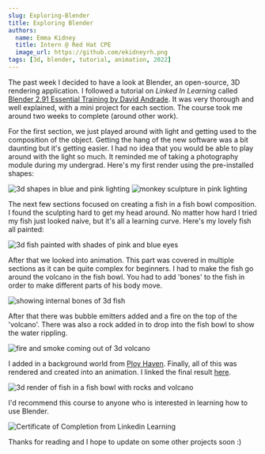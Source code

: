 ```yaml
---
slug: Exploring-Blender
title: Exploring Blender
authors:
  name: Emma Kidney
  title: Intern @ Red Hat CPE
  image_url: https://github.com/ekidneyrh.png
tags: [3d, blender, tutorial, animation, 2022]
---
```


The past week I decided to have a look at Blender, an open-source, 3D rendering application. I followed a tutorial on *Linked In Learning* called [Blender 2.91 Essential Training by David Andrade](https://www.linkedin.com/learning/blender-2-91-essential-training/). It was very thorough and well explained, with a mini project for each section. The course took me around two weeks to complete (around other work). 

<!--truncate-->

For the first section, we just played around with light and getting used to the composition of the object. Getting the hang of the new software was a bit daunting but it's getting easier. I had no idea that you would be able to play around with the light so much. It reminded me of taking a photography module during my undergrad. Here's my first render using the pre-installed shapes:

![3d shapes in blue and pink lighting](/img/myfirstimage.png)
![monkey sculpture in pink lighting](/img/monkey.png)

The next few sections focused on creating a fish in a fish bowl composition. I found the sculpting hard to get my head around. No matter how hard I tried my fish just looked naive, but it's all a learning curve. Here's my lovely fish all painted: 

![3d fish painted with shades of pink and blue eyes](/img/fishpainted.png)

After that we looked into animation. This part was covered in multiple sections as it can be quite complex for beginners. I had to make the fish go around the volcano in the fish bowl. You had to add 'bones' to the fish in order to make different parts of his body move. 

![showing internal bones of 3d fish](/img/bones.png)

After that there was bubble emitters added and a fire on the top of the 'volcano'. There was also a rock added in to drop into the fish bowl to show the water rippling. 

![fire and smoke coming out of 3d volcano](/img/blenderfire.png)

I added in a background world from [Ploy Haven](https://polyhaven.com/). Finally, all of this was rendered and created into an animation. I linked the final result [here](https://www.youtube.com/watch?v=jP-4JZTWGcY). 

![3d render of fish in a fish bowl with rocks and volcano](/img/render.png)

I'd recommend this course to anyone who is interested in learning how to use Blender. 

![Certificate of Completion from Linkedin Learning](/img/blendercert.png)

Thanks for reading and I hope to update on some other projects soon :) 

